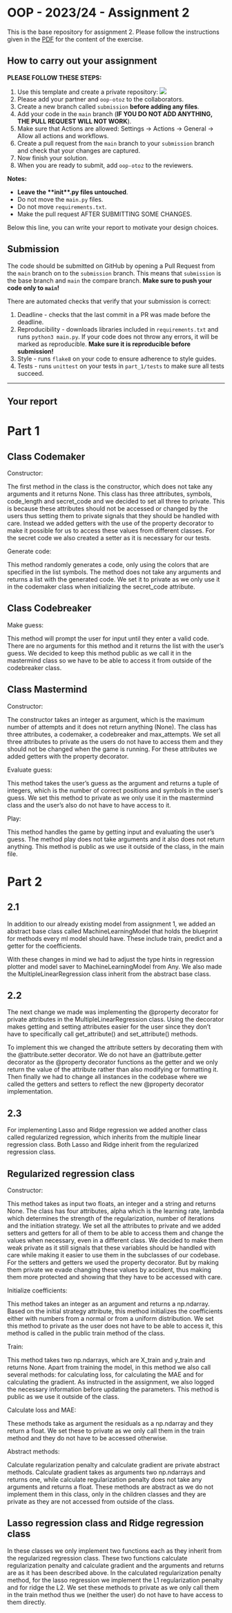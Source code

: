 # OOP - 2023/24 - Assignment 2

This is the base repository for assignment 2.
Please follow the instructions given in the [PDF](https://brightspace.rug.nl/content/enforced/243046-WBAI045-05.2023-2024.1/assignment%202_v1.1.pdf) for the content of the exercise.

## How to carry out your assignment

**PLEASE FOLLOW THESE STEPS:**

1. Use this template and create a private repository:
   ![](use_template.png)
2. Please add your partner and `oop-otoz` to the collaborators.
3. Create a new branch called `submission` **before adding any files**.
4. Add your code in the `main` branch (**IF YOU DO NOT ADD ANYTHING, THE PULL REQUEST WILL NOT WORK**).
5. Make sure that Actions are allowed: Settings -> Actions -> General -> Allow all actions and workflows.
6. Create a pull request from the `main` branch to your `submission` branch and check that your changes are captured.
7. Now finish your solution.
8. When you are ready to submit, add `oop-otoz` to the reviewers.

**Notes:**

- **Leave the \*\***init\***\*.py files untouched**.
- Do not move the `main.py` files.
- Do not move `requirements.txt`.
- Make the pull request AFTER SUBMITTING SOME CHANGES.

Below this line, you can write your report to motivate your design choices.

## Submission

The code should be submitted on GitHub by opening a Pull Request from the `main` branch on to the `submission` branch. This means that `submission` is the base branch and `main` the compare branch. **Make sure to push your code only to `main`!**

There are automated checks that verify that your submission is correct:

1. Deadline - checks that the last commit in a PR was made before the deadline.
2. Reproducibility - downloads libraries included in `requirements.txt` and runs `python3 main.py`. If your code does not throw any errors, it will be marked as reproducible. **Make sure it is reproducible before submission!**
3. Style - runs `flake8` on your code to ensure adherence to style guides.
4. Tests - runs `unittest` on your tests in `part_1/tests` to make sure all tests succeed.

---

## Your report

# Part 1

## Class Codemaker

Constructor:

The first method in the class is the constructor, which does not take any arguments and it returns None. This class has three attributes, symbols, code_length and secret_code and we decided to set all three to private. This is because these attributes should not be accessed or changed by the users thus setting them to private signals that they should be handled with care. Instead we added getters with the use of the property decorator to make it possible for us to access these values from different classes. For the secret code we also created a setter as it is necessary for our tests.

Generate code:

This method randomly generates a code, only using the colors that are specified in the list symbols. The method does not take any arguments and returns a list with the generated code. We set it to private as we only use it in the codemaker class when initializing the secret_code attribute. 
 
## Class Codebreaker

Make guess:

This method will prompt the user for input until they enter a valid code. There are no arguments for this method and it returns the list with the user’s guess. We decided to keep this method public as we call it in the mastermind class so we have to be able to access it from outside of the codebreaker class. 

## Class Mastermind

Constructor:

The constructor takes an integer as argument, which is the maximum number of attempts and it does not return anything (None). The class has three attributes, a codemaker, a codebreaker and max_attempts. We set all three attributes to private as the users do not have to access them and they should not be changed when the game is running. For these attributes we added getters with the property decorator. 

Evaluate guess:

This method takes the user’s guess as the argument and returns a tuple of integers, which is the number of correct positions and symbols in the user’s guess. We set this method to private as we only use it in the mastermind class and the user’s also do not have to have access to it.

Play:

This method handles the game by getting input and evaluating the user’s guess. The method play does not take arguments and it also does not return anything. This method is public as we use it outside of the class, in the main file. 


# Part 2

## 2.1

In addition to our already existing model from assignment 1, we added an abstract base class called MachineLearningModel that holds the blueprint for methods every ml model should have. These include train, predict and a getter for the coefficients.

With these changes in mind we had to adjust the type hints in regression plotter and model saver to MachineLearningModel from Any. We also made the MultipleLinearRegression class inherit from the abstract base class.

## 2.2

The next change we made was implementing the @property decorator for private attributes in the MultipleLinearRegression class. Using the decorator makes getting and setting attributes easier for the user since they don’t have to specifically call get_attribute() and set_attribute() methods. 

To implement this we changed the attribute setters by decorating them with the @attribute.setter decorator. We do not have an @attribute.getter decorator as the @property decorator functions as the getter and we only return the value of the attribute rather than also modifying or formatting it. Then finally we had to change all instances in the codebase where we called the getters and setters to reflect the new @property decorator implementation. 


## 2.3
For implementing Lasso and Ridge regression we added another class called regularized regression, which inherits from the multiple linear regression class. Both Lasso and Ridge inherit from the regularized regression class. 

## Regularized regression class

Constructor:

This method takes as input two floats, an integer and a string and returns None. The class has four attributes, alpha which is the learning rate, lambda which determines the strength of the regularization, number of iterations and the initiation strategy. We set all the attributes to private and we added setters and getters for all of them to be able to access them and change the values when necessary, even in a different class. We decided to make them weak private as it still signals that these variables should be handled with care while making it easier to use them in the subclasses of our codebase. For the setters and getters we used the property decorator. But by making them private we evade changing these values by accident, thus making them more protected and showing that they have to be accessed with care. 

Initialize coefficients:

This method takes an integer as an argument and returns a np.ndarray. Based on the initial strategy attribute, this method initializes the coefficients either with numbers from a normal or from a uniform distribution. We set this method to private as the user does not have to be able to access it, this method is called in the public train method of the class.  

Train:

This method takes two np.ndarrays, which are X_train and y_train and returns None. Apart from training the model, in this method we also call several methods: for calculating loss, for calculating the MAE and for calculating the gradient. As instructed in the assignment, we also logged the necessary information before updating the parameters. This method is public as we use it outside of the class. 

Calculate loss and MAE:

These methods take as argument the residuals as a np.ndarray and they return a float. We set these to private as we only call them in the train method and they do not have to be accessed otherwise. 

Abstract methods:

Calculate regularization penalty and calculate gradient are private abstract methods. Calculate gradient takes as arguments two np.ndarrays and returns one, while calculate regularization penalty does not take any arguments and returns a float. These methods are abstract as we do not implement them in this class, only in the children classes and they are private as they are not accessed from outside of the class. 

## Lasso regression class and Ridge regression class

In these classes we only implement two functions each as they inherit from the regularized regression class. These two functions calculate regularization penalty and calculate gradient and the arguments and returns are as it has been described above. In the calculated regularization penalty method, for the lasso regression we implement the L1 regularization penalty and for ridge the L2. We set these methods to private as we only call them in the train method thus we (neither the user) do not have to have access to them directly. 
